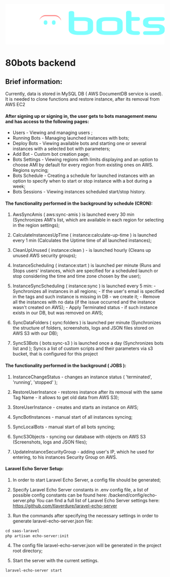![80bots backend](public/80bots_logo.svg)

# 80bots backend

## Brief information:

  Currently, data is stored in  MySQL DB  ( AWS DocumentDB service is used). It is needed to clone functions and restore instance, after its removal from AWS EC2 

#### After signing up or signing in, the user gets to bots management menu and has access to the following pages:
  - Users - Viewing and managing users ;
  - Running Bots - Managing launched instances with bots;
  - Deploy Bots - Viewing available bots and starting one or several instances with a selected bot with parameters;
  - Add Bot - Custom bot creation page;
  - Bots Settings - Viewing regions with limits displaying and an option to choose AMI by default for every region from existing ones on AWS. Regions syncing;
  - Bots Schedule - Creating a schedule for launched instances with an option to specify when to start or stop instance with a bot during a week;
  - Bots Sessions - Viewing instances scheduled start/stop history.

#### The functionality performed in the background by schedule (CRON): 
  1. AwsSyncAmis ( aws:sync-amis ) is launched every 30 min 
  (Synchronizes AMI's list, which are available in each region for selecting in the region settings);

  2. CalculateInstancesUpTime ( instance:calculate-up-time ) is launched every 1 min 
  (Calculates the Uptime time of all launched instances);

  3. CleanUpUnused ( instance:clean ) - is launched hourly 
  (Cleans up unused AWS security groups);

  4. InstanceScheduling ( instance:start ) is launched per minute 
  (Runs and Stops users' instances, which are specified for a scheduled launch or stop considering the time and time zone chosen by the user);

  5. InstanceSyncScheduling ( instance:sync ) is launched every 5 min: 
    - Synchronizes all instances in all regions; 
    - If the user's email is specified in the tags and such instance is missing in DB - we create it;
    - Remove all the instances with no data (if the issue occurred and the instance wasn't created on AWS);
    - Apply Terminated status - if such instance exists in our DB, but was removed on AWS; 

  6. SyncDataFolders ( sync:folders ) is launched per minute 
  (Synchronizes the structure of folders, screenshots, logs and JSON files stored on AWS S3 with our DB);
  
  7. SyncS3Bots ( bots:sync-s3 )  is launched once a day 
  (Synchronizes bots list and ); Syncs a list of custom scripts and their parameters via s3 bucket, that is configured for this project
#### The functionality performed in the background ( JOBS ):

  1. InstanceChangeStatus - changes an instance status ( 'terminated', 'running', 'stopped' );
  
  2. RestoreUserInstance - restores instance after its removal with the same Tag Name - it allows
  to get old data from AWS S3);
  
  3. StoreUserInstance - creates and starts an instance on AWS;
  
  4. SyncBotInstances - manual start of all instances syncing;
  
  5. SyncLocalBots - manual start of all bots syncing;
  
  6. SyncS3Objects - syncing our database with objects on AWS S3 (Screenshots, logs and JSON files);
  
  7. UpdateInstanceSecurityGroup - adding user's IP, which he used for entering,
  to his instances Security Group on AWS.

#### Laravel Echo Server Setup:

  1. In order to start Laravel Echo Server, a config file should be generated; 

  2. Specify Laravel Echo Server constants in .env config file, a list of possible config constants can be found here: /backend/config/echo-server.php
  You can find a full list of Laravel Echo Server settings here: https://github.com/tlaverdure/laravel-echo-server

  3. Run the commands after specifying the necessary settings in order to generate laravel-echo-server.json file:
```
cd saas-laravel
php artisan echo-server:init
```

  4. The config file laravel-echo-server.json will be generated in the project root directory;
   
  5. Start the server with the current settings.
```
laravel-echo-server start
```
